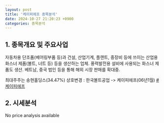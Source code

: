 ```yaml
---
layout: post
title: '케이피에프 종목분석'
date: 2024-10-27 21:20:23 +0900
categories: 종목분석
---
```


## 1. 종목개요 및 주요사업

자동차용 단조품(베어링부품 등)과 건설, 산업기계, 플랜트, 중장비 등에 쓰이는 산업용 화스너 제품(볼트, 너트 등) 등을 생산하는 업체. 풍력발전용 설비에 사용되는 화스너 제품도 생산. 베트남, 중국 법인 등을 통해 해외 시장 판매를 확대중. 

최대주주는 송현홀딩스(34.47%) 상호변경 : 한국볼트공업 -> 케이피에프(06년1월)
[#케이피에프](#)

## 2. 시세분석

No price analysis available
